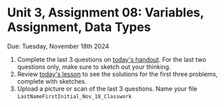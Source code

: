 # Unit 3, Assignment 08: Variables, Assignment, Data Types
Due: Tuesday, November 18th 2024

1. Complete the last 3 questions on [today's handout](https://github.com/MrJSwotinsky/AP_Computer_Science_Principles/blob/main/Resources/2024_11_18_Classwork.pdf). For the last two questions only, make sure to sketch out your thinking. 
2. Review [today's lesson](https://github.com/MrJSwotinsky/AP_Computer_Science_Principles/blob/main/Unit_3_Functions_Mouse_Events_and_Conditionals/Lessons/2024_11_18_Mon_AP_Practice_3.md?plain=1) to see the solutions for the first three problems, complete with sketches. 
3. Upload a picture or scan of the last 3 questions. Name your file `LastNameFirstInitial_Nov_18_Classwork`
  

